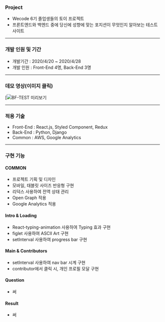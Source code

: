 ### Project

+ Wecode 6기 졸업생들의 토이 프로젝트
+ 프론트엔드와 백엔드 중에 당신에 성향에 맞는 포지션이 무엇인지 알아보는 테스트 사이트

---------

### 개발 인원 및 기간

+ 개발기간 : 2020/4/20 ~ 2020/4/28
+ 개발 인원 : Front-End 4명, Back-End 3명

---------

### 데모 영상(이미지 클릭)

[![BF-TEST 미리보기](./Images/ReadMe.png)

---------

### 적용 기술

+ Front-End : React.js, Styled Component, Redux
+ Back-End : Python, Django
+ Common : AWS, Google Analytics

---------

### 구현 기능

#### COMMON
+ 프로젝트 기획 및 디자인
+ 모바일, 태블릿 사이즈 반응형 구현
+ 리덕스 사용하여 전역 상태 관리
+ Open Graph 적용
+ Google Analytics 적용

#### Intro & Loading
+ React-typing-animation 사용하여 Typing 효과 구현
+ figlet 사용하여 ASCII Art 구현
+ setInterval 사용하여 progress bar 구현

#### Main & Contributors
+ setInterval 사용하여 nav bar 시계 구현
+ contributor에서 클릭 시, 개인 프로필 모달 구현 

#### Question
+ 써

#### Result
+ 써


